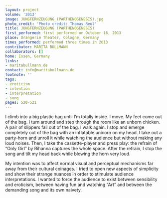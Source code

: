 ```yaml
---
layout: project
volume: '2013'
image: JUNGFERNZEUGUNG_(PARTHENOGENESIS).jpg
photo_credit: 'Photo credit: Thomas Reul'
title: JUNGFERNZEUGUNG (PARTHENOGENESIS)
first_performed: first performed on October 16, 2013
place: Orangerie Theater, Cologne, Germany
times_performed: performed three times in 2013
contributor: MARITA BULLMANN
collaborators: []
home: Essen, Germany
links:
- maritabullmann.de
contact: info@maritabullmann.de
footnote: ''
tags:
- eroticism
- intention
- interpretation
- song
pages: 520-521
---
```


I climb into a big plastic bag until I’m totally inside. I move. My feet come out of the bag. I turn around and step through the room like an unborn chicken. A pair of slippers fall out of the bag. I walk again. I stop and emerge completely out of the bag with an inflatable unicorn on my head. I take out a party-horn and unroll it while watching the audience but without making any loud noises. Then, I take the cassette-player and press play: the refrain of “Only Girl” by Rihanna captures the whole space. After the refrain, I stop the song and tilt my head back while blowing the horn very loud.

My intention was to affect normal visual and perceptual mechanisms far away from their cultural coinages. I tried to open new aspects of simplicity and show their strange nuances in order to stimulate audience interpretations. I wanted to force the audience to exist between sensibility and eroticism, between having fun and watching “Art” and between the demanding song and its own naivety.
